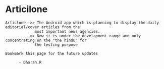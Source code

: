 # Articilone
    Articlone ->> The Android app which is planning to display the daily editorial/cover articles from the 
                 most important news agencies.
              ->> Now it is under the development range and only concentrating on the "the hindu" for 
                 the testing purpose
   
    Bookmark this page for the future updates
     
          - Dharan.R
            
            
         
